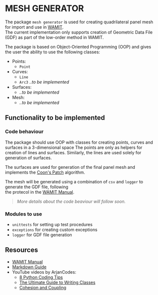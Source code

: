 # MESH GENERATOR

The package `mesh generator` is used for creating quadrilateral panel mesh for import and use in [WAMIT](https://www.wamit.com/).<br>
The current implementation only supports creation of Geometric Data File (GDF) as part of the low-order method in WAMIT.

The package is based on Object-Oriented Programming (OOP) and gives the user the ability to use the following classes:

- Points:
    - `Point`
- Curves:
    - `Line`
    - `Arc3` *..to be implemented*
- Surfaces:
    - *..to be implemented*
- Mesh:
    - *..to be implemented*

## Functionality to be implemented

### Code behaviour

The package should use OOP with classes for creating points, curves and surfaces in a 3-dimensional space The points are only as helpers for creation of lines and surfaces. Similarly, the lines are used solely for<br>
generation of surfaces.<br>

The surfaces are used for generation of the final panel mesh and implements the [Coon's Patch](https://youtu.be/TM0GM6xhAoI?t=2090) algorithm.

The mesh will be generated using a combination of `csv` and `logger` to generate the GDF file, following<br>
the protecol in the [WAMIT Manual](https://www.wamit.com/manual7.x/v75_manual.pdf).

> *More details about the code beaviour will follow soon.*

### Modules to use

- `unittests` for setting up test procedures
- `exceptions` for creating custom exceptions
- `logger` for GDF file generation

## Resources

- [WAMIT Manual](https://www.wamit.com/manual7.x/v75_manual.pdf)
- [Markdown Guide](https://www.markdownguide.org/basic-syntax/)
- YouTube videos by ArjanCodes:
    - [8 Python Coding Tips](https://www.youtube.com/watch?v=woIkysZytSs)
    - [The Ultimate Guide to Writing Classes](https://www.youtube.com/watch?v=lX9UQp2NwTk)
    - [Cohesion and Coupling](https://www.youtube.com/watch?v=eiDyK_ofPPM)